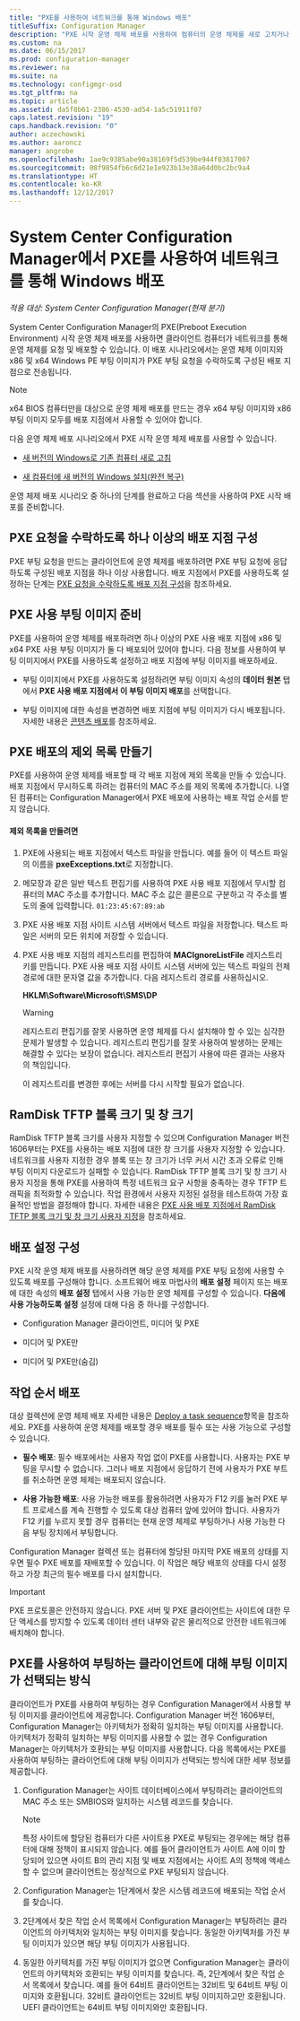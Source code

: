 ```yaml
---
title: "PXE를 사용하여 네트워크를 통해 Windows 배포"
titleSuffix: Configuration Manager
description: "PXE 시작 운영 체제 배포를 사용하여 컴퓨터의 운영 체제를 새로 고치거나 새 컴퓨터에 새 버전의 Windows를 설치할 수 있습니다."
ms.custom: na
ms.date: 06/15/2017
ms.prod: configuration-manager
ms.reviewer: na
ms.suite: na
ms.technology: configmgr-osd
ms.tgt_pltfrm: na
ms.topic: article
ms.assetid: da5f8b61-2386-4530-ad54-1a5c51911f07
caps.latest.revision: "19"
caps.handback.revision: "0"
author: aczechowski
ms.author: aaroncz
manager: angrobe
ms.openlocfilehash: 1ae9c9385abe90a38169f5d539be944f03817007
ms.sourcegitcommit: 08f9854fb6c6d21e1e923b13e38a64d0bc2bc9a4
ms.translationtype: HT
ms.contentlocale: ko-KR
ms.lasthandoff: 12/12/2017
---
```

# <a name="use-pxe-to-deploy-windows-over-the-network-with-system-center-configuration-manager"></a>System Center Configuration Manager에서 PXE를 사용하여 네트워크를 통해 Windows 배포

*적용 대상: System Center Configuration Manager(현재 분기)*

System Center Configuration Manager의 PXE(Preboot Execution Environment) 시작 운영 체제 배포를 사용하면 클라이언트 컴퓨터가 네트워크를 통해 운영 체제를 요청 및 배포할 수 있습니다. 이 배포 시나리오에서는 운영 체제 이미지와 x86 및 x64 Windows PE 부팅 이미지가 PXE 부팅 요청을 수락하도록 구성된 배포 지점으로 전송됩니다.

> [!NOTE]  
>  x64 BIOS 컴퓨터만을 대상으로 운영 체제 배포를 만드는 경우 x64 부팅 이미지와 x86 부팅 이미지 모두를 배포 지점에서 사용할 수 있어야 합니다.

다음 운영 체제 배포 시나리오에서 PXE 시작 운영 체제 배포를 사용할 수 있습니다.

-   [새 버전의 Windows로 기존 컴퓨터 새로 고침](refresh-an-existing-computer-with-a-new-version-of-windows.md)  

-   [새 컴퓨터에 새 버전의 Windows 설치(완전 복구)](install-new-windows-version-new-computer-bare-metal.md)  

운영 체제 배포 시나리오 중 하나의 단계를 완료하고 다음 섹션을 사용하여 PXE 시작 배포를 준비합니다.

##  <a name="BKMK_Configure"></a> PXE 요청을 수락하도록 하나 이상의 배포 지점 구성
PXE 부팅 요청을 만드는 클라이언트에 운영 체제를 배포하려면 PXE 부팅 요청에 응답하도록 구성된 배포 지점을 하나 이상 사용합니다. 배포 지점에서 PXE를 사용하도록 설정하는 단계는 [PXE 요청을 수락하도록 배포 지점 구성](../get-started/prepare-site-system-roles-for-operating-system-deployments.md#BKMK_PXEDistributionPoint)을 참조하세요.

## <a name="prepare-a-pxe-enabled-boot-image"></a>PXE 사용 부팅 이미지 준비
PXE를 사용하여 운영 체제를 배포하려면 하나 이상의 PXE 사용 배포 지점에 x86 및 x64 PXE 사용 부팅 이미지가 둘 다 배포되어 있어야 합니다. 다음 정보를 사용하여 부팅 이미지에서 PXE를 사용하도록 설정하고 배포 지점에 부팅 이미지를 배포하세요.

-   부팅 이미지에서 PXE를 사용하도록 설정하려면 부팅 이미지 속성의 **데이터 원본** 탭에서 **PXE 사용 배포 지점에서 이 부팅 이미지 배포**를 선택합니다.

-   부팅 이미지에 대한 속성을 변경하면 배포 지점에 부팅 이미지가 다시 배포됩니다. 자세한 내용은 [콘텐츠 배포](../../core/servers/deploy/configure/deploy-and-manage-content.md#bkmk_distribute)를 참조하세요.

##  <a name="BKMK_PXEExclusionList"></a> PXE 배포의 제외 목록 만들기
PXE를 사용하여 운영 체제를 배포할 때 각 배포 지점에 제외 목록을 만들 수 있습니다. 배포 지점에서 무시하도록 하려는 컴퓨터의 MAC 주소를 제외 목록에 추가합니다. 나열된 컴퓨터는 Configuration Manager에서 PXE 배포에 사용하는 배포 작업 순서를 받지 않습니다.

#### <a name="to-create-the-exclusion-list"></a>제외 목록을 만들려면

1.  PXE에 사용되는 배포 지점에서 텍스트 파일을 만듭니다. 예를 들어 이 텍스트 파일의 이름을 **pxeExceptions.txt**로 지정합니다.

2.  메모장과 같은 일반 텍스트 편집기를 사용하여 PXE 사용 배포 지점에서 무시할 컴퓨터의 MAC 주소를 추가합니다. MAC 주소 값은 콜론으로 구분하고 각 주소를 별도의 줄에 입력합니다. `01:23:45:67:89:ab`

3.  PXE 사용 배포 지점 사이트 시스템 서버에서 텍스트 파일을 저장합니다. 텍스트 파일은 서버의 모든 위치에 저장할 수 있습니다.

4.  PXE 사용 배포 지점의 레지스트리를 편집하여 **MACIgnoreListFile** 레지스트리 키를 만듭니다. PXE 사용 배포 지점 사이트 시스템 서버에 있는 텍스트 파일의 전체 경로에 대한 문자열 값을 추가합니다. 다음 레지스트리 경로를 사용하십시오.

     **HKLM\Software\Microsoft\SMS\DP**  

    > [!WARNING]  
    >  레지스트리 편집기를 잘못 사용하면 운영 체제를 다시 설치해야 할 수 있는 심각한 문제가 발생할 수 있습니다. 레지스트리 편집기를 잘못 사용하여 발생하는 문제는 해결할 수 있다는 보장이 없습니다. 레지스트리 편집기 사용에 따른 결과는 사용자의 책임입니다.

     이 레지스트리를 변경한 후에는 서버를 다시 시작할 필요가 없습니다.

##  <a name="BKMK_RamDiskTFTP"></a>RamDisk TFTP 블록 크기 및 창 크기
RamDisk TFTP 블록 크기를 사용자 지정할 수 있으며 Configuration Manager 버전 1606부터는 PXE를 사용하는 배포 지점에 대한 창 크기를 사용자 지정할 수 있습니다. 네트워크를 사용자 지정한 경우 블록 또는 창 크기가 너무 커서 시간 초과 오류로 인해 부팅 이미지 다운로드가 실패할 수 있습니다. RamDisk TFTP 블록 크기 및 창 크기 사용자 지정을 통해 PXE를 사용하여 특정 네트워크 요구 사항을 충족하는 경우 TFTP 트래픽을 최적화할 수 있습니다. 작업 환경에서 사용자 지정된 설정을 테스트하여 가장 효율적인 방법을 결정해야 합니다. 자세한 내용은 [PXE 사용 배포 지점에서 RamDisk TFTP 블록 크기 및 창 크기 사용자 지정](../get-started/prepare-site-system-roles-for-operating-system-deployments.md#BKMK_RamDiskTFTP)을 참조하세요.

## <a name="configure-deployment-settings"></a>배포 설정 구성
PXE 시작 운영 체제 배포를 사용하려면 해당 운영 체제를 PXE 부팅 요청에 사용할 수 있도록 배포를 구성해야 합니다. 소프트웨어 배포 마법사의 **배포 설정** 페이지 또는 배포에 대한 속성의 **배포 설정** 탭에서 사용 가능한 운영 체제를 구성할 수 있습니다. **다음에 사용 가능하도록 설정** 설정에 대해 다음 중 하나를 구성합니다.

-   Configuration Manager 클라이언트, 미디어 및 PXE

-   미디어 및 PXE만

-   미디어 및 PXE만(숨김)

##  <a name="BKMK_Deploy"></a> 작업 순서 배포
대상 컬렉션에 운영 체제 배포 자세한 내용은 [Deploy a task sequence](manage-task-sequences-to-automate-tasks.md#BKMK_DeployTS)항목을 참조하세요. PXE를 사용하여 운영 체제를 배포할 경우 배포를 필수 또는 사용 가능으로 구성할 수 있습니다.

-   **필수 배포**: 필수 배포에서는 사용자 작업 없이 PXE를 사용합니다. 사용자는 PXE 부팅을 무시할 수 없습니다. 그러나 배포 지점에서 응답하기 전에 사용자가 PXE 부트를 취소하면 운영 체제는 배포되지 않습니다.

-   **사용 가능한 배포**: 사용 가능한 배포를 활용하려면 사용자가 F12 키를 눌러 PXE 부트 프로세스를 계속 진행할 수 있도록 대상 컴퓨터 앞에 있어야 합니다. 사용자가 F12 키를 누르지 못할 경우 컴퓨터는 현재 운영 체제로 부팅하거나 사용 가능한 다음 부팅 장치에서 부팅합니다.

Configuration Manager 컬렉션 또는 컴퓨터에 할당된 마지막 PXE 배포의 상태를 지우면 필수 PXE 배포를 재배포할 수 있습니다. 이 작업은 해당 배포의 상태를 다시 설정하고 가장 최근의 필수 배포를 다시 설치합니다.

> [!IMPORTANT]
> PXE 프로토콜은 안전하지 않습니다. PXE 서버 및 PXE 클라이언트는 사이트에 대한 무단 액세스를 방지할 수 있도록 데이터 센터 내부와 같은 물리적으로 안전한 네트워크에 배치해야 합니다.

##  <a name="how-is-the-boot-image-selected-for-clients-booting-with-pxe"></a>PXE를 사용하여 부팅하는 클라이언트에 대해 부팅 이미지가 선택되는 방식
클라이언트가 PXE를 사용하여 부팅하는 경우 Configuration Manager에서 사용할 부팅 이미지를 클라이언트에 제공합니다. Configuration Manager 버전 1606부터, Configuration Manager는 아키텍처가 정확히 일치하는 부팅 이미지를 사용합니다. 아키텍처가 정확히 일치하는 부팅 이미지를 사용할 수 없는 경우 Configuration Manager는 아키텍처가 호환되는 부팅 이미지를 사용합니다. 다음 목록에서는 PXE를 사용하여 부팅하는 클라이언트에 대해 부팅 이미지가 선택되는 방식에 대한 세부 정보를 제공합니다.
1. Configuration Manager는 사이트 데이터베이스에서 부팅하려는 클라이언트의 MAC 주소 또는 SMBIOS와 일치하는 시스템 레코드를 찾습니다.  

    > [!NOTE]
    > 특정 사이트에 할당된 컴퓨터가 다른 사이트용 PXE로 부팅되는 경우에는 해당 컴퓨터에 대해 정책이 표시되지 않습니다. 예를 들어 클라이언트가 사이트 A에 이미 할당되어 있으면 사이트 B의 관리 지점 및 배포 지점에서는 사이트 A의 정책에 액세스할 수 없으며 클라이언트는 정상적으로 PXE 부팅되지 않습니다.

2. Configuration Manager는 1단계에서 찾은 시스템 레코드에 배포되는 작업 순서를 찾습니다.

3. 2단계에서 찾은 작업 순서 목록에서 Configuration Manager는 부팅하려는 클라이언트의 아키텍처와 일치하는 부팅 이미지를 찾습니다. 동일한 아키텍처를 가진 부팅 이미지가 있으면 해당 부팅 이미지가 사용됩니다.

4. 동일한 아키텍처를 가진 부팅 이미지가 없으면 Configuration Manager는 클라이언트의 아키텍처와 호환되는 부팅 이미지를 찾습니다. 즉, 2단계에서 찾은 작업 순서 목록에서 찾습니다. 예를 들어 64비트 클라이언트는 32비트 및 64비트 부팅 이미지와 호환됩니다. 32비트 클라이언트는 32비트 부팅 이미지하고만 호환됩니다. UEFI 클라이언트는 64비트 부팅 이미지와만 호환됩니다.
